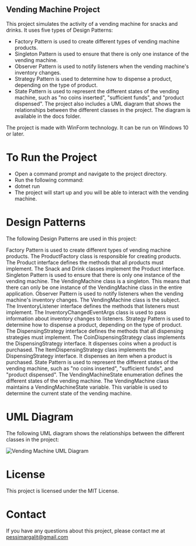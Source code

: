 ## Vending Machine Project
This project simulates the activity of a vending machine for snacks and drinks. It uses five types of Design Patterns:

 - Factory Pattern is used to create different types of vending machine products.
 - Singleton Pattern is used to ensure that there is only one instance of the vending machine.
 - Observer Pattern is used to notify listeners when the vending machine's inventory changes.
 - Strategy Pattern is used to determine how to dispense a product, depending on the type of product.
 - State Pattern is used to represent the different states of the vending machine, such as "no coins inserted", "sufficient funds", and "product dispensed".
The project also includes a UML diagram that shows the relationships between the different classes in the project. The diagram is available in the docs folder.

The project is made with WinForm technology. It can be run on Windows 10 or later.

# To Run the Project
 - Open a command prompt and navigate to the project directory.
 - Run the following command:
 - dotnet run
 - The project will start up and you will be able to interact with the vending machine.

# Design Patterns
The following Design Patterns are used in this project:

Factory Pattern is used to create different types of vending machine products. The ProductFactory class is responsible for creating products. The Product interface defines the methods that all products must implement. The Snack and Drink classes implement the Product interface.
Singleton Pattern is used to ensure that there is only one instance of the vending machine. The VendingMachine class is a singleton. This means that there can only be one instance of the VendingMachine class in the entire application.
Observer Pattern is used to notify listeners when the vending machine's inventory changes. The VendingMachine class is the subject. The InventoryListener interface defines the methods that listeners must implement. The InventoryChangedEventArgs class is used to pass information about inventory changes to listeners.
Strategy Pattern is used to determine how to dispense a product, depending on the type of product. The DispensingStrategy interface defines the methods that all dispensing strategies must implement. The CoinDispensingStrategy class implements the DispensingStrategy interface. It dispenses coins when a product is purchased. The ItemDispensingStrategy class implements the DispensingStrategy interface. It dispenses an item when a product is purchased.
State Pattern is used to represent the different states of the vending machine, such as "no coins inserted", "sufficient funds", and "product dispensed". The VendingMachineState enumeration defines the different states of the vending machine. The VendingMachine class maintains a VendingMachineState variable. This variable is used to determine the current state of the vending machine.
# UML Diagram
The following UML diagram shows the relationships between the different classes in the project:

![Vending Machine UML Diagram](https://github.com/pessiMargalit/design-pattern-automatic-machine/blob/master/UML%20Class%20Diagram.vpd.jpg)
# License
This project is licensed under the MIT License.

# Contact
If you have any questions about this project, please contact me at pessimargalit@gmail.com

